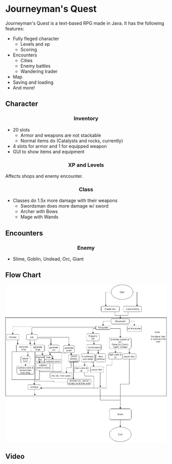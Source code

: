 # Journeyman's Quest
Journeyman's Quest is a text-based RPG made in Java. It has the following features:

* Fully fleged character
  * Levels and xp
  * Scoring
* Encounters
  * Cities
  * Enemy battles
  * Wandering trader
* Map
* Saving and loading
* And more!
## Character
<h3 align = "center"> Inventory </h3>

* 20 slots
  * Armor and weapons are not stackable
  * Normal items do (Catalysts and rocks, currently)
* 4 slots for armor and 1 for equipped weapon
* GUI to show items and equipment
<h3 align = "center"> XP and Levels </h3>

Affects shops and enemy encounter.
<h3 align = "center"> Class </h3>

* Classes do 1.5x more damage with their weapons
  * Swordsman does more damage w/ sword
  * Archer with Bows
  * Mage with Wands
 
 ## Encounters
<h3 align = "center"> Enemy </h3>
 
 * Slime, Goblin, Undead, Orc, Giant


## Flow Chart
 <img src="./images/Final Flow Chart.png" alt="Project Flow Chart" width="800">

## Video
